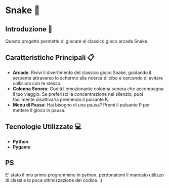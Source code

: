 # Snake 🐍

## Introduzione 🚀
Questo progetto permette di giocare al classico gioco arcade Snake.

## Caratteristiche Principali 📋
- **Arcade**: Rivivi il divertimento del classico gioco Snake, guidando il serpente attraverso lo schermo alla ricerca di cibo e cercando di evitare collisioni con te stesso.
- **Colonna Sonora**: Goditi l'emozionante colonna sonora che accompagna il tuo viaggio. Se preferisci la concentrazione nel silenzio, puoi facilmente disattivarla premendo il pulsante K.
- **Menu di Pausa**: Hai bisogno di una pausa? Premi il pulsante P per mettere il gioco in pausa.

## Tecnologie Utilizzate 💻
- **Python**
- **Pygame**

## PS
E' stato il mio primo programmino in python, perdonatemi il mancato utilizzo di classi e la poca ottimizzazione del codice. :( 

